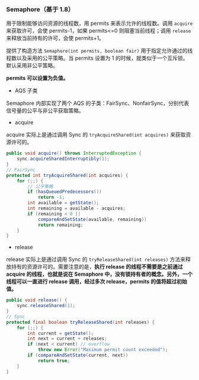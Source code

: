 ### Semaphore（基于 1.8）

用于限制能够访问资源的线程数，用 permits 来表示允许的线程数。调用 `acquire` 来获取许可，会使 permits-1，如果 permits<=0 则阻塞当前线程；调用 `release` 来释放当前持有的许可，会使 permits+1。

提供了构造方法 `Semaphore(int permits, boolean fair)`  用于指定允许通过的线程数以及采用的公平策略。当 permits 设置为 1 的时候，就类似于一个互斥锁。默认采用非公平策略。

**permits 可以设置为负值。**

- AQS 子类

Semaphore 内部实现了两个 AQS 的子类：FairSync、NonfairSync，分别代表信号量的公平与非公平获取策略。

- acquire

acquire 实际上是通过调用 Sync 的 `tryAcquireShared(int acquires)` 来获取资源许可的。

```java
public void acquire() throws InterruptedException {
    sync.acquireSharedInterruptibly(1);
}
// FairSync
protected int tryAcquireShared(int acquires) {
    for (;;) {
        // 公平策略
        if (hasQueuedPredecessors())
            return -1;
        int available = getState();
        int remaining = available - acquires;
        if (remaining < 0 ||
            compareAndSetState(available, remaining))
            return remaining;
    }
}
```
- release 

release 实际上是通过调用 Sync 的 `tryReleaseShared(int releases)` 方法来释放持有的资源许可的。需要注意的是，**执行 release 的线程不需要是之前通过 acquire 的线程，也就是说在 Semaphore 中，没有锁持有者的概念。另外，一个线程可以一直进行 release 调用，经过多次 release，permits 的值将超过初始值。**

```java
public void release() {
    sync.releaseShared(1);
}
// Sync
protected final boolean tryReleaseShared(int releases) {
    for (;;) {
        int current = getState();
        int next = current + releases;
        if (next < current) // overflow
            throw new Error("Maximum permit count exceeded");
        if (compareAndSetState(current, next))
            return true;
    }
}
```